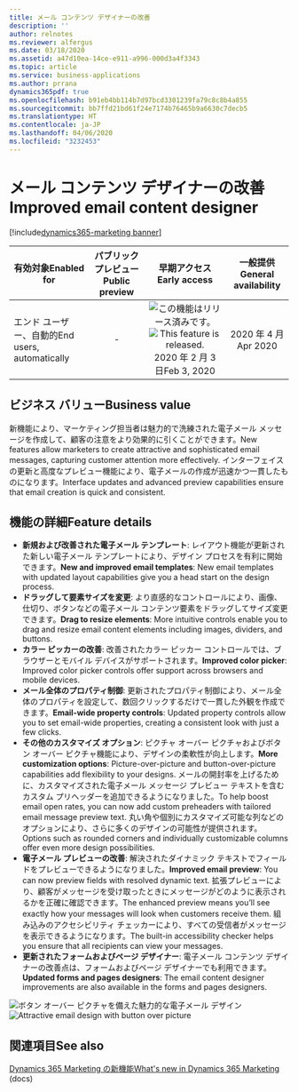 ```yaml
---
title: メール コンテンツ デザイナーの改善
description: ''
author: relnotes
ms.reviewer: alfergus
ms.date: 03/18/2020
ms.assetid: a47d10ea-14ce-e911-a996-000d3a4f3343
ms.topic: article
ms.service: business-applications
ms.author: prrana
dynamics365pdf: true
ms.openlocfilehash: b91eb4bb114b7d97bcd3301239fa79c8c8b4a855
ms.sourcegitcommit: bb7ffd21bd61f24e7174b76465b9a6630c7decb5
ms.translationtype: HT
ms.contentlocale: ja-JP
ms.lasthandoff: 04/06/2020
ms.locfileid: "3232453"
---
```

# <a name="improved-email-content-designer"></a><span data-ttu-id="c9ed5-102">メール コンテンツ デザイナーの改善</span><span class="sxs-lookup"><span data-stu-id="c9ed5-102">Improved email content designer</span></span>
[!include[dynamics365-marketing banner](../includes/dynamics365-marketing.md)]

| <span data-ttu-id="c9ed5-103">有効対象</span><span class="sxs-lookup"><span data-stu-id="c9ed5-103">Enabled for</span></span>    |  <span data-ttu-id="c9ed5-104">パブリック プレビュー</span><span class="sxs-lookup"><span data-stu-id="c9ed5-104">Public preview</span></span> | <span data-ttu-id="c9ed5-105">早期アクセス</span><span class="sxs-lookup"><span data-stu-id="c9ed5-105">Early access</span></span> | <span data-ttu-id="c9ed5-106">一般提供</span><span class="sxs-lookup"><span data-stu-id="c9ed5-106">General availability</span></span> | 
| ---------- | :----------: |:----------: |:----------: |
|<span data-ttu-id="c9ed5-107">エンド ユーザー、自動的</span><span class="sxs-lookup"><span data-stu-id="c9ed5-107">End users, automatically</span></span>|-|<span data-ttu-id="c9ed5-108">![この機能はリリース済みです。](/dynamics365-release-plan/media/green-checkmark.png "この機能はリリース済みです。")</span><span class="sxs-lookup"><span data-stu-id="c9ed5-108">![This feature is released.](/dynamics365-release-plan/media/green-checkmark.png "This feature is released.")</span></span> <span data-ttu-id="c9ed5-109">2020 年 2 月 3 日</span><span class="sxs-lookup"><span data-stu-id="c9ed5-109">Feb 3, 2020</span></span>| <span data-ttu-id="c9ed5-110">2020 年 4 月</span><span class="sxs-lookup"><span data-stu-id="c9ed5-110">Apr 2020</span></span>|


## <a name="business-value"></a><span data-ttu-id="c9ed5-111">ビジネス バリュー</span><span class="sxs-lookup"><span data-stu-id="c9ed5-111">Business value</span></span>
<!-- bv start -->
<span data-ttu-id="c9ed5-112">新機能により、マーケティング担当者は魅力的で洗練された電子メール メッセージを作成して、顧客の注意をより効果的に引くことができます。</span><span class="sxs-lookup"><span data-stu-id="c9ed5-112">New features allow marketers to create attractive and sophisticated email messages, capturing customer attention more effectively.</span></span> <span data-ttu-id="c9ed5-113">インターフェイスの更新と高度なプレビュー機能により、電子メールの作成が迅速かつ一貫したものになります。</span><span class="sxs-lookup"><span data-stu-id="c9ed5-113">Interface updates and advanced preview capabilities ensure that email creation is quick and consistent.</span></span>
<!-- bv end -->



## <a name="feature-details"></a><span data-ttu-id="c9ed5-114">機能の詳細</span><span class="sxs-lookup"><span data-stu-id="c9ed5-114">Feature details</span></span>
<!--feature detail start -->
- <span data-ttu-id="c9ed5-115">**新規および改善された電子メール テンプレート**: レイアウト機能が更新された新しい電子メール テンプレートにより、デザイン プロセスを有利に開始できます。</span><span class="sxs-lookup"><span data-stu-id="c9ed5-115">**New and improved email templates**: New email templates with updated layout capabilities give you a head start on the design process.</span></span>
- <span data-ttu-id="c9ed5-116">**ドラッグして要素サイズを変更**: より直感的なコントロールにより、画像、仕切り、ボタンなどの電子メール コンテンツ要素をドラッグしてサイズ変更できます。</span><span class="sxs-lookup"><span data-stu-id="c9ed5-116">**Drag to resize elements**: More intuitive controls enable you to drag and resize email content elements including images, dividers, and buttons.</span></span>
- <span data-ttu-id="c9ed5-117">**カラー ピッカーの改善**: 改善されたカラー ピッカー コントロールでは、ブラウザーとモバイル デバイスがサポートされます。</span><span class="sxs-lookup"><span data-stu-id="c9ed5-117">**Improved color picker**: Improved color picker controls offer support across browsers and mobile devices.</span></span>
- <span data-ttu-id="c9ed5-118">**メール全体のプロパティ制御**: 更新されたプロパティ制御により、メール全体のプロパティを設定して、数回クリックするだけで一貫した外観を作成できます。</span><span class="sxs-lookup"><span data-stu-id="c9ed5-118">**Email-wide property controls**: Updated property controls allow you to set email-wide properties, creating a consistent look with just a few clicks.</span></span>
- <span data-ttu-id="c9ed5-119">**その他のカスタマイズ オプション**: ピクチャ オーバー ピクチャおよびボタン オーバー ピクチャ機能により、デザインの柔軟性が向上します。</span><span class="sxs-lookup"><span data-stu-id="c9ed5-119">**More customization options**: Picture-over-picture and button-over-picture capabilities add flexibility to your designs.</span></span> <span data-ttu-id="c9ed5-120">メールの開封率を上げるために、カスタマイズされた電子メール メッセージ プレビュー テキストを含むカスタム プリヘッダーを追加できるようになりました。</span><span class="sxs-lookup"><span data-stu-id="c9ed5-120">To help boost email open rates, you can now add custom preheaders with tailored email message preview text.</span></span> <span data-ttu-id="c9ed5-121">丸い角や個別にカスタマイズ可能な列などのオプションにより、さらに多くのデザインの可能性が提供されます。</span><span class="sxs-lookup"><span data-stu-id="c9ed5-121">Options such as rounded corners and individually customizable columns offer even more design possibilities.</span></span>
- <span data-ttu-id="c9ed5-122">**電子メール プレビューの改善**: 解決されたダイナミック テキストでフィールドをプレビューできるようになりました。</span><span class="sxs-lookup"><span data-stu-id="c9ed5-122">**Improved email preview**: You can now preview fields with resolved dynamic text.</span></span> <span data-ttu-id="c9ed5-123">拡張プレビューにより、顧客がメッセージを受け取ったときにメッセージがどのように表示されるかを正確に確認できます。</span><span class="sxs-lookup"><span data-stu-id="c9ed5-123">The enhanced preview means you’ll see exactly how your messages will look when customers receive them.</span></span> <span data-ttu-id="c9ed5-124">組み込みのアクセシビリティ チェッカーにより、すべての受信者がメッセージを表示できるようになります。</span><span class="sxs-lookup"><span data-stu-id="c9ed5-124">The built-in accessibility checker helps you ensure that all recipients can view your messages.</span></span>
- <span data-ttu-id="c9ed5-125">**更新されたフォームおよびページ デザイナー**: 電子メール コンテンツ デザイナーの改善点は、フォームおよびページ デザイナーでも利用できます。</span><span class="sxs-lookup"><span data-stu-id="c9ed5-125">**Updated forms and pages designers**: The email content designer improvements are also available in the forms and pages designers.</span></span>
<!--feature detail end -->

  <span data-ttu-id="c9ed5-126">![ボタン オーバー ピクチャを備えた魅力的な電子メール デザイン](media/email-design-update-email-editor.jpg "ボタン オーバー ピクチャを備えた魅力的な電子メール デザイン")</span><span class="sxs-lookup"><span data-stu-id="c9ed5-126">![Attractive email design with button over picture](media/email-design-update-email-editor.jpg "Attractive email design with button over picture")</span></span>
<!-- Picture 1 -->









## <a name="see-also"></a><span data-ttu-id="c9ed5-127">関連項目</span><span class="sxs-lookup"><span data-stu-id="c9ed5-127">See also</span></span>


<!--docs start-->
<span data-ttu-id="c9ed5-128">[Dynamics 365 Marketing の新機能](https://docs.microsoft.com/dynamics365/marketing/whats-new-marketing)</span><span class="sxs-lookup"><span data-stu-id="c9ed5-128">[What's new in Dynamics 365 Marketing](https://docs.microsoft.com/dynamics365/marketing/whats-new-marketing) (docs)</span></span>
<!--docs end-->

